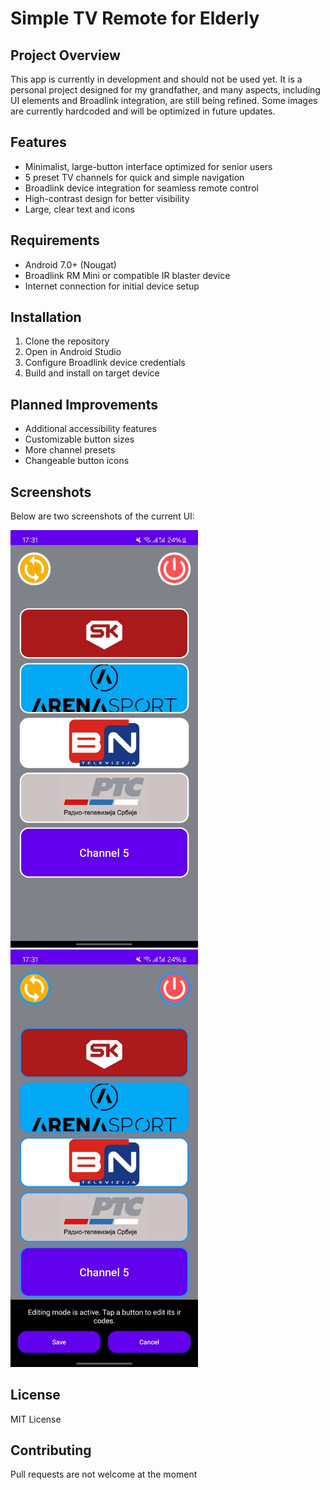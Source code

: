 # Simple TV Remote for Elderly

## Project Overview
This app is currently in development and should not be used yet. It is a personal project designed for my grandfather, and many aspects, including UI elements and Broadlink integration, are still being refined. Some images are currently hardcoded and will be optimized in future updates.

## Features
- Minimalist, large-button interface optimized for senior users
- 5 preset TV channels for quick and simple navigation
- Broadlink device integration for seamless remote control
- High-contrast design for better visibility
- Large, clear text and icons

## Requirements
- Android 7.0+ (Nougat)
- Broadlink RM Mini or compatible IR blaster device
- Internet connection for initial device setup

## Installation
1. Clone the repository
2. Open in Android Studio
3. Configure Broadlink device credentials
4. Build and install on target device

## Planned Improvements
- Additional accessibility features
- Customizable button sizes
- More channel presets
- Changeable button icons

## Screenshots
Below are two screenshots of the current UI:

<p align="left">
    <img src="assets/normal_mode.jpg" width="300" >&nbsp;&nbsp;&nbsp;&nbsp;
    <img src="assets/edit_mode.jpg" width="300">
</p>


## License
MIT License

## Contributing
Pull requests are not welcome at the moment
